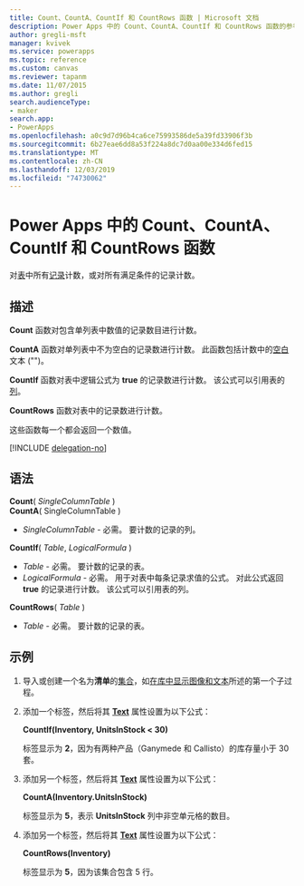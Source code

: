 ```yaml
---
title: Count、CountA、CountIf 和 CountRows 函数 | Microsoft 文档
description: Power Apps 中的 Count、CountA、CountIf 和 CountRows 函数的参考信息（包括语法和示例）
author: gregli-msft
manager: kvivek
ms.service: powerapps
ms.topic: reference
ms.custom: canvas
ms.reviewer: tapanm
ms.date: 11/07/2015
ms.author: gregli
search.audienceType:
- maker
search.app:
- PowerApps
ms.openlocfilehash: a0c9d7d96b4ca6ce75993586de5a39fd33906f3b
ms.sourcegitcommit: 6b27eae6dd8a53f224a8dc7d0aa00e334d6fed15
ms.translationtype: MT
ms.contentlocale: zh-CN
ms.lasthandoff: 12/03/2019
ms.locfileid: "74730062"
---
```

# <a name="count-counta-countif-and-countrows-functions-in-power-apps"></a>Power Apps 中的 Count、CountA、CountIf 和 CountRows 函数
对[表](../working-with-tables.md)中所有[记录](../working-with-tables.md#records)计数，或对所有满足条件的记录计数。

## <a name="description"></a>描述
**Count** 函数对包含单列表中数值的记录数目进行计数。

**CountA** 函数对单列表中不为空白的记录数进行计数。 此函数包括计数中的[空白](function-isblank-isempty.md)文本 ("")。

**CountIf** 函数对表中逻辑公式为 **true** 的记录数进行计数。  该公式可以引用表的[列](../working-with-tables.md#columns)。

**CountRows** 函数对表中的记录数进行计数。

这些函数每一个都会返回一个数值。

[!INCLUDE [delegation-no](../../../includes/delegation-no.md)]

## <a name="syntax"></a>语法
**Count**( *SingleColumnTable* )<br>
**CountA**( SingleColumnTable )

* *SingleColumnTable* - 必需。  要计数的记录的列。  

**CountIf**( *Table*, *LogicalFormula* )

* *Table* - 必需。  要计数的记录的表。
* *LogicalFormula* - 必需。  用于对表中每条记录求值的公式。  对此公式返回 **true** 的记录进行计数。  该公式可以引用表的列。

**CountRows**( *Table* )

* *Table* - 必需。  要计数的记录的表。

## <a name="example"></a>示例
1. 导入或创建一个名为**清单**的[集合](../working-with-data-sources.md#collections)，如[在库中显示图像和文本](../show-images-text-gallery-sort-filter.md)所述的第一个子过程。
2. 添加一个标签，然后将其 **[Text](../controls/properties-core.md)** 属性设置为以下公式：
   
    **CountIf(Inventory, UnitsInStock < 30)**
   
    标签显示为 **2**，因为有两种产品（Ganymede 和 Callisto）的库存量小于 30 套。
3. 添加另一个标签，然后将其 **[Text](../controls/properties-core.md)** 属性设置为以下公式：
   
    **CountA(Inventory.UnitsInStock)**
   
    标签显示为 **5**，表示 **UnitsInStock** 列中非空单元格的数目。
4. 添加另一个标签，然后将其 **[Text](../controls/properties-core.md)** 属性设置为以下公式：
   
    **CountRows(Inventory)**
   
    标签显示为 **5**，因为该集合包含 5 行。

